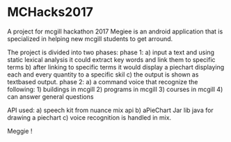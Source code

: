 # MCHacks2017
A project for mcgill hackathon 2017
Megiee is an android application that is specialized in helping new mcgill students to get arround.

The project is divided into two phases:
phase 1:
	a) input a text and using static lexical analysis it could extract key words and link them to specific terms
	b) after linking to specific terms it would display a piechart displaying each and every quantity to a specific skil
	c) the output is shown as textbased output.
phase 2:
	a) a command voice that recognize the following:
		1) buildings in mcgill
		2) programs in mcgill
		3) courses in mcgill
		4) can answer general questions

API used:
a) speech kit from nuance mix api
b) aPieChart Jar lib java for drawing a piechart
c) voice recognition is handled in mix.

Meggie !
